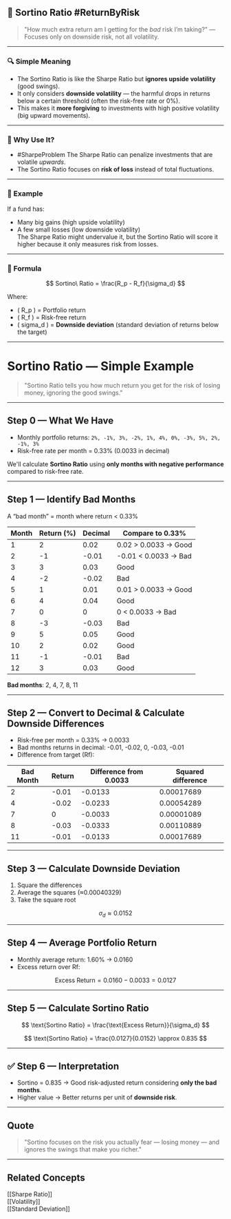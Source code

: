 ## 📌 Sortino Ratio #ReturnByRisk 

> "How much extra return am I getting for the *bad* risk I’m taking?" — Focuses only on downside risk, not all volatility.

---

### **🔍 Simple Meaning**

- The Sortino Ratio is like the Sharpe Ratio but **ignores upside volatility** (good swings).  
- It only considers **downside volatility** — the harmful drops in returns below a certain threshold (often the risk-free rate or 0%).  
- This makes it **more forgiving** to investments with high positive volatility (big upward movements).

---

### **📌 Why Use It?**
- #SharpeProblem  The Sharpe Ratio can penalize investments that are volatile *upwards*. 
- The Sortino Ratio focuses on **risk of loss** instead of total fluctuations.  


---

### **🎯 Example**
If a fund has:  
- Many big gains (high upside volatility)  
- A few small losses (low downside volatility)  
The Sharpe Ratio might undervalue it, but the Sortino Ratio will score it higher because it only measures risk from losses.

---

### **📌 Formula**
$$
Sortino\ Ratio = \frac{R_p - R_f}{\sigma_d}
$$

Where:  
- \( R_p \) = Portfolio return  
- \( R_f \) = Risk-free return  
- \( sigma_d ) = **Downside deviation** (standard deviation of returns below the target)

---


# Sortino Ratio — Simple Example

> "Sortino Ratio tells you how much return you get for the risk of losing money, ignoring the good swings."

---

## **Step 0 — What We Have**

- Monthly portfolio returns: `2%, -1%, 3%, -2%, 1%, 4%, 0%, -3%, 5%, 2%, -1%, 3%`  
- Risk-free rate per month = 0.33% (0.0033 in decimal)  

We'll calculate **Sortino Ratio** using **only months with negative performance** compared to risk-free rate.

---

## **Step 1 — Identify Bad Months**

A “bad month” = month where return < 0.33%  

|Month|Return (%)|Decimal|Compare to 0.33%|
|---|---|---|---|
|1|2|0.02|0.02 > 0.0033 → Good|
|2|-1|-0.01|-0.01 < 0.0033 → Bad|
|3|3|0.03|Good|
|4|-2|-0.02|Bad|
|5|1|0.01|0.01 > 0.0033 → Good|
|6|4|0.04|Good|
|7|0|0|0 < 0.0033 → Bad|
|8|-3|-0.03|Bad|
|9|5|0.05|Good|
|10|2|0.02|Good|
|11|-1|-0.01|Bad|
|12|3|0.03|Good|

**Bad months**: 2, 4, 7, 8, 11  

---

## **Step 2 — Convert to Decimal & Calculate Downside Differences**

- Risk-free per month = 0.33% → 0.0033  
- Bad months returns in decimal: -0.01, -0.02, 0, -0.03, -0.01  
- Difference from target (Rf):  

| Bad Month | Return | Difference from 0.0033 | Squared difference |
| --------- | ------ | ---------------------- | ------------------ |
| 2         | -0.01  | -0.0133                | 0.00017689         |
| 4         | -0.02  | -0.0233                | 0.00054289         |
| 7         | 0      | -0.0033                | 0.00001089         |
| 8         | -0.03  | -0.0333                | 0.00110889         |
| 11        | -0.01  | -0.0133                | 0.00017689         |

---

## **Step 3 — Calculate Downside Deviation**

1. Square the differences  
2. Average the squares  (≈0.00040329)
3. Take the square root  

$$
\sigma_d \approx 0.0152
$$

---

## **Step 4 — Average Portfolio Return**

- Monthly average return: 1.60% → 0.0160  
- Excess return over Rf:  

$$
\text{Excess Return} = 0.0160 - 0.0033 = 0.0127
$$

---

## **Step 5 — Calculate Sortino Ratio**

$$
\text{Sortino Ratio} = \frac{\text{Excess Return}}{\sigma_d}
$$

$$
\text{Sortino Ratio} = \frac{0.0127}{0.0152} \approx 0.835
$$

---

## ✅ **Step 6 — Interpretation**

- Sortino = 0.835 → Good risk-adjusted return considering **only the bad months**.  
- Higher value → Better returns per unit of **downside risk**.  

---

## Quote

> "Sortino focuses on the risk you actually fear — losing money — and ignores the swings that make you richer."

---

## Related Concepts
[[Sharpe Ratio]]  
[[Volatility]]  
[[Standard Deviation]]
